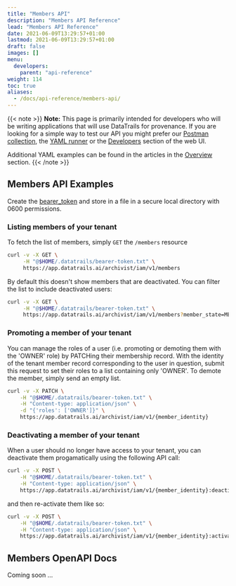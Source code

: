 ```yaml
---
title: "Members API"
description: "Members API Reference"
lead: "Members API Reference"
date: 2021-06-09T13:29:57+01:00
lastmod: 2021-06-09T13:29:57+01:00
draft: false
images: []
menu: 
  developers:
    parent: "api-reference"
weight: 114
toc: true
aliases: 
  - /docs/api-reference/members-api/
---
```

{{< note >}}
**Note:** This page is primarily intended for developers who will be writing applications that will use DataTrails for provenance. 
If you are looking for a simple way to test our API you might prefer our [Postman collection](https://www.postman.com/datatrails-inc/workspace/datatrails-public/overview), the [YAML runner](/developers/yaml-reference/story-runner-components/) or the [Developers](https://app.datatrails.ai) section of the web UI. 

Additional YAML examples can be found in the articles in the [Overview](/platform/overview/introduction/) section.
{{< /note >}}

## Members API Examples

Create the [bearer_token](/developers/developer-patterns/getting-access-tokens-using-app-registrations) and store in a file in a secure local directory with 0600 permissions.

### Listing members of your tenant

To fetch the list of members, simply `GET` the `/members` resource

```bash
curl -v -X GET \
     -H "@$HOME/.datatrails/bearer-token.txt" \
     https://app.datatrails.ai/archivist/iam/v1/members
```

By default this doesn't show members that are deactivated. You can filter the list to include 
deactivated users:

```bash
curl -v -X GET \
     -H "@$HOME/.datatrails/bearer-token.txt" \
     https://app.datatrails.ai/archivist/iam/v1/members?member_state=MEMBER_STATE_BOTH
```

### Promoting a member of your tenant

You can manage the roles of a user (i.e. promoting or demoting them with the 'OWNER' role) by
PATCHing their membership record. 
With the identity of the tenant member record corresponding to the user in question, submit this request
to set their roles to a list containing only 'OWNER'. To demote the member, simply send an empty
list.

```bash
curl -v -X PATCH \
    -H "@$HOME/.datatrails/bearer-token.txt" \
    -H "Content-type: application/json" \
    -d "{'roles': ['OWNER']}" \
    https://app.datatrails.ai/archivist/iam/v1/{member_identity}
```

### Deactivating a member of your tenant

When a user should no longer have access to your tenant, you can deactivate them progamatically 
using the following API call:

```bash
curl -v -X POST \
    -H "@$HOME/.datatrails/bearer-token.txt" \
    -H "Content-type: application/json" \
    https://app.datatrails.ai/archivist/iam/v1/{member_identity}:deactivate
```

and then re-activate them like so:

```bash
curl -v -X POST \
    -H "@$HOME/.datatrails/bearer-token.txt" \
    -H "Content-type: application/json" \
    https://app.datatrails.ai/archivist/iam/v1/{member_identity}:activate
```

## Members OpenAPI Docs

Coming soon ...
